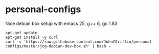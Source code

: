 # personal-configs

Nice debian box setup with emacs 25, g++ 6, go 1.83

```
apt-get update 
apt-get install -y curl 
curl -s 'https://raw.githubusercontent.com/JohnCGriffin/personal-configs/master/jcg-debian-dev-box.sh' | bash -
```


